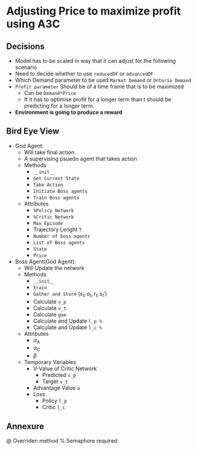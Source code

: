 # Adjusting Price to maximize profit using A3C
## Decisions
- Model has to be scaled in way that it can adjust for the following scenario
- Need to decide whether to use `reducedDF` or `advancedDF`
- Which Demand parameter to be used `Market Demand` or `Ontorio Demand`
- `Profit parameter` Should be of a time frame that is to be maximized
    - Can be `Demand*Price`
    - If it has to optimise profit for a longer term than t should be predicting for a longer term.
- __Environment is going to produce a reward__

## Bird Eye View
- God Agent:
    - Will take final action
    - A supervising psuedo agent that takes action
    - Methods
        - `__init__`
        - `Get Current State`
        - `Take Action`
        - `Initiate Boss agents`
        - `Train Boss agents`
    - Attributes
        - `%Policy Network`
        - `%Critic Network`
        - `Max Episode`
        - Trajectory Lenght `T`
        - `Number of boss agents`
        - `List of Boss agents`
        - `State`
        - `Price`
- Boss Agent(God Agent):
    - Will Update the network
    - Methods
        - `__init__`
        - `train`
        - `Gather and Store` $(s_t,a_t,r_t,s_t\prime)$
        - Calculate `v_p`
        - Calculate `v_t`
        - Calculate `gae`
        - Calculate and Update `l_p %`
        - Calculate and Update `l_c %`
    - Attributes
        - $\alpha_A$
        - $\alpha_C$
        - $\beta$
    - Temporary Variables
        - V-Value of Critic Network
            - Predicted `v_p`
            - Target    `v_t`
        - Advantage Value `a`
        - Loss 
            - Policy `l_p`
            - Critic `l_c`
## Annexure
@ Overriden method
% Semaphore required
